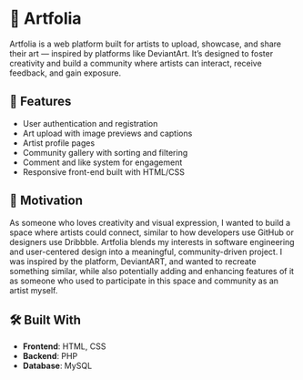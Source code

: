 # 🎨 Artfolia

Artfolia is a web platform built for artists to upload, showcase, and share their art — inspired by platforms like DeviantArt. It’s designed to foster creativity and build a community where artists can interact, receive feedback, and gain exposure.

## 🚀 Features

- User authentication and registration
- Art upload with image previews and captions
- Artist profile pages
- Community gallery with sorting and filtering
- Comment and like system for engagement
- Responsive front-end built with HTML/CSS

## 🧠 Motivation

As someone who loves creativity and visual expression, I wanted to build a space where artists could connect, similar to how developers use GitHub or designers use Dribbble. Artfolia blends my interests in software engineering and user-centered design into a meaningful, community-driven project. I was inspired by the platform, DeviantART, and wanted to recreate something similar, while also potentially adding and enhancing features of it as someone who used to participate in this space and community as an artist myself.

## 🛠️ Built With

- **Frontend**: HTML, CSS
- **Backend**: PHP
- **Database**: MySQL
